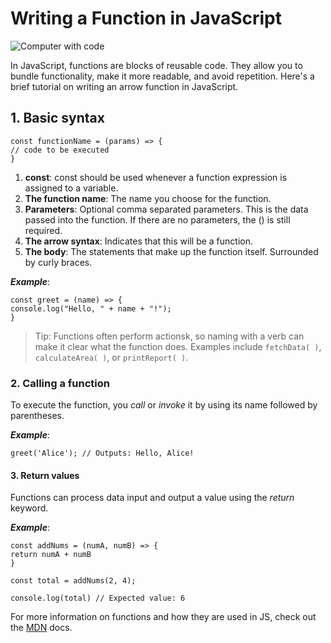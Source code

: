 # Writing a Function in JavaScript

![Computer with code](https://images.unsplash.com/photo-1607706189992-eae578626c86?w=600&auto=format&fit=crop&q=60&ixlib=rb-4.0.3&ixid=M3wxMjA3fDB8MHxzZWFyY2h8Nnx8Y29kaW5nfGVufDB8fDB8fHww)

In JavaScript, functions are blocks of reusable code. They allow you to bundle functionality, make it more readable, and avoid repetition. Here's a brief tutorial on writing an arrow function in JavaScript.

## 1. Basic syntax

```
const functionName = (params) => {
// code to be executed
}
```

1. **const**: const should be used whenever a function expression is assigned to a variable.
2. **The function name**: The name you choose for the function.
3. **Parameters**: Optional comma separated parameters. This is the data passed into the function. If there are no parameters, the () is still required.
4. **The arrow syntax**: Indicates that this will be a function.
5. **The body**: The statements that make up the function itself. Surrounded by curly braces.

**_Example_**:

```
const greet = (name) => {
console.log("Hello, " + name + "!");
}
```

> Tip: Functions often perform actionsk, so naming with a verb can make it clear what the function does. Examples include `fetchData( )`, `calculateArea( )`, or `printReport( )`.

### 2. Calling a function

To execute the function, you _call_ or _invoke_ it by using its name followed by parentheses.

**_Example_**:

```
greet('Alice'); // Outputs: Hello, Alice!
```

#### 3. Return values

Functions can process data input and output a value using the _return_ keyword.

**_Example_**:

```
const addNums = (numA, numB) => {
return numA + numB
}

const total = addNums(2, 4);

console.log(total) // Expected value: 6
```

For more information on functions and how they are used in JS, check out the [MDN](https://developer.mozilla.org/en-US/docs/Web/JavaScript/Guide/Functions)
docs.
